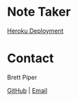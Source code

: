 # Note Taker

[Heroku Deployment](https://pacific-taiga-06621.herokuapp.com/)

# Contact

Brett Piper

[GitHub](https://github.com/bpiper91) | [Email](mailto:bpiper91@gmail.com)